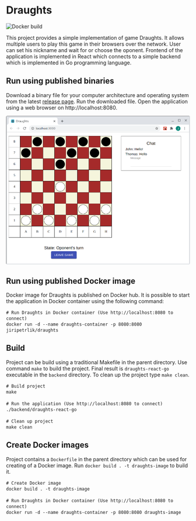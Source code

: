 # Draughts

![Docker build](https://github.com/jiripetrlik/draughts/actions/workflows/docker.yml/badge.svg)

This project provides a simple implementation of game Draughts. It allows
multiple users to play this game in their browsers over the network. User can
set his nickname and wait for or choose the oponent. Frontend of the application
is implemented in React which connects to a simple backend which is implemented
in Go programming language.

## Run using published binaries

Download a binary file for your computer architecture and operating system
from the latest [release page](https://github.com/jiripetrlik/draughts/releases). Run
the downloaded file. Open the application using a web browser on
http://localhost:8080.

![Screenshot](docs/screenshot.png)

## Run using published Docker image

Docker image for Draughts is published on Docker hub. It is
possible to start the application in Docker container using the
following command:

```
# Run Draughts in Docker container (Use http://localhost:8080 to connect)
docker run -d --name draughts-container -p 8080:8080 jiripetrlik/draughts
```

## Build

Project can be build using a traditional Makefile in the parent
directory. Use command `make` to build the project. Final result
is `draughts-react-go` executable in the `backend` directory. To
clean up the project type `make clean`.

```
# Build project
make

# Run the application (Use http://localhost:8080 to connect)
./backend/draughts-react-go

# Clean up project
make clean
```

## Create Docker images

Project contains a `Dockerfile` in the parent directory which
can be used for creating of a Docker image. Run `docker build . -t draughts-image`
to build it.

```
# Create Docker image
docker build . -t draughts-image

# Run Draughts in Docker container (Use http://localhost:8080 to connect)
docker run -d --name draughts-container -p 8080:8080 draughts-image
```
